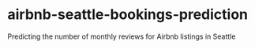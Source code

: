 # airbnb-seattle-bookings-prediction
Predicting the number of monthly reviews for Airbnb listings in Seattle
